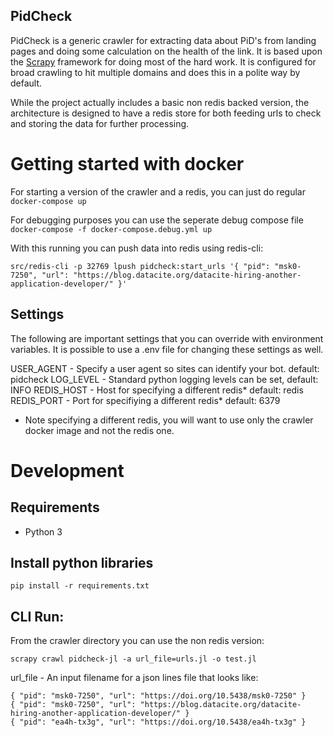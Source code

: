 PidCheck
--------

PidCheck is a generic crawler for extracting data about PiD's from landing pages and doing some calculation on the health of the link.
It is based upon the [Scrapy](https://scrapy.org/) framework for doing most of the hard work.
It is configured for broad crawling to hit multiple domains and does this in a polite way by default.

While the project actually includes a basic non redis backed version, the architecture
is designed to have a redis store for both feeding urls to check and storing the data for further
processing.

# Getting started with docker

For starting a version of the crawler and a redis, you can just do regular
`docker-compose up`

For debugging purposes you can use the seperate debug compose file
`docker-compose -f docker-compose.debug.yml up`

With this running you can push data into redis using redis-cli:

`src/redis-cli -p 32769 lpush pidcheck:start_urls '{ "pid": "msk0-7250", "url": "https://blog.datacite.org/datacite-hiring-another-application-developer/" }'`

## Settings

The following are important settings that you can override with environment variables.
It is possible to use a .env file for changing these settings as well.

USER_AGENT - Specify a user agent so sites can identify your bot. default: pidcheck
LOG_LEVEL - Standard python logging levels can be set, default: INFO
REDIS_HOST - Host for specifying a different redis* default: redis
REDIS_PORT - Port for specifiying a different redis* default: 6379

* Note specifying a different redis, you will want to use only the crawler docker image and
not the redis one.

# Development

## Requirements

* Python 3

## Install python libraries

`pip install -r requirements.txt`

## CLI Run:

From the crawler directory you can use the non redis version:

`scrapy crawl pidcheck-jl -a url_file=urls.jl -o test.jl`

url_file - An input filename for a json lines file that looks like:

```
{ "pid": "msk0-7250", "url": "https://doi.org/10.5438/msk0-7250" }
{ "pid": "msk0-7250", "url": "https://blog.datacite.org/datacite-hiring-another-application-developer/" }
{ "pid": "ea4h-tx3g", "url": "https://doi.org/10.5438/ea4h-tx3g" }
```